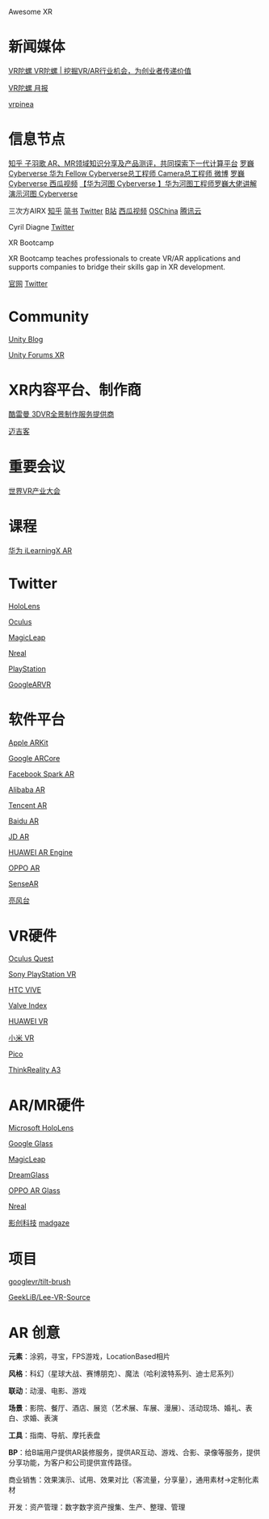 Awesome XR

# 新闻媒体

[VR陀螺 VR陀螺 | 挖掘VR/AR行业机会，为创业者传递价值](https://www.vrtuoluo.cn/)

[VR陀螺 月报](https://www.vrtuoluo.cn/search?s=%E6%9C%88%E6%8A%A5)

[vrpinea](http://www.vrpinea.com/)


# 信息节点
[知乎 子羽歌 AR、MR领域知识分享及产品测评，共同探索下一代计算平台](https://www.zhihu.com/people/douliar/posts)
[罗巍Cyberverse 华为  Fellow Cyberverse总工程师 Camera总工程师 微博](https://weibo.com/u/7279906852?refer_flag=1005050010_&is_all=1)
[罗巍Cyberverse 西瓜视频](https://www.ixigua.com/home/92030149148/?is_new_connect=0&is_new_user=0)
[【华为河图 Cyberverse 】华为河图工程师罗巍大佬讲解演示河图 Cyberverse](https://www.bilibili.com/video/BV1XK411L7or)


三次方AIRX
[知乎](https://www.zhihu.com/column/ARDevelops)
[简书](https://www.jianshu.com/u/a57753a1ae07)
[Twitter](https://twitter.com/airx_platform)
[B站](https://space.bilibili.com/662603890)
[西瓜视频](https://www.ixigua.com/home/50376137733/)
[OSChina](https://my.oschina.net/u/4805491)
[腾讯云](https://cloud.tencent.com/developer/column/90391)

Cyril Diagne
[Twitter](https://twitter.com/cyrildiagne)

XR Bootcamp 

XR Bootcamp teaches professionals to create VR/AR applications and supports companies to bridge their skills gap in XR development.

[官网](xrbootcamp.com)
[Twitter](https://twitter.com/XR_Bootcamp)

[]()
[]()
[]()
[]()
[]()

# Community
[Unity Blog](https://blogs.unity3d.com/?_ga=2.253144138.2124994115.1614667670-2015912995.1601371583)

[Unity Forums XR ](https://forum.unity.com/forums/ar-vr-xr-discussion.80/)

# XR内容平台、制作商
[酷雷曼 3DVR全景制作服务提供商](https://www.kuleiman.com/)

[迈吉客](https://www.appmagics.com/#/)

# 重要会议
[世界VR产业大会](https://www.wcvri.cn/) 

# 课程
[华为 iLearningX AR](https://developer.huaweiuniversity.com/portal/courses?q=ar)


# Twitter

[HoloLens](https://twitter.com/HoloLens)

[Oculus](https://twitter.com/oculus)

[MagicLeap](https://twitter.com/magicleap)

[Nreal](https://twitter.com/Nreal)

[PlayStation](https://twitter.com/PlayStation)

[GoogleARVR](https://twitter.com/GoogleARVR)


[]()
[]()
[]()
[]()
[]()
[]()

# 软件平台

[Apple ARKit](https://developer.apple.com/augmented-reality/)

[Google ARCore](https://developers.google.com/ar)

[Facebook Spark AR](https://sparkar.facebook.com/ar-studio/)

[Alibaba AR](https://open-ar.bot.tmall.com/)

[Tencent AR](https://tar.qq.com/sdk)

[Baidu AR](https://ar.baidu.com/#/)

[JD AR](https://ar.jd.com/arpages/developer.html)

[HUAWEI AR Engine](https://developer.huawei.com/consumer/cn/hms/huawei-arengine/)

[OPPO AR](https://open.oppomobile.com/newservice/capability?pagename=ar)

[SenseAR](https://www.sensetime.com/en/product-detail?categoryId=1161)

[亮风台](https://www.hiscene.com/)

# VR硬件

[Oculus Quest](https://www.oculus.com/)

[Sony PlayStation VR]()

[HTC VIVE](https://www.vive.com/cn/)

[Valve Index]()

[HUAWEI VR](https://consumer.huawei.com/cn/wearables/vr-glass/)

[小米 VR](https://www.mi.com/mivr-1o)

[Pico](https://www.pico-interactive.com/cn/index.html)

[ThinkReality A3](https://www.lenovo.com/us/en/thinkrealitya3)

# AR/MR硬件

[Microsoft HoloLens](https://www.microsoft.com/en-us/hololens)

[Google Glass](https://www.google.com/glass/start/)

[MagicLeap](https://www.magicleap.com/)

[DreamGlass](https://www.dreamworldvision.com/)

[OPPO AR Glass](https://www.oppo.com/en/newsroom/stories/augmented-reality-glasses-are-about-to-change-the-game-/)

[Nreal](https://www.nreal.ai/)

[影创科技](https://www.shadowcreator.com/shows/shows.html)
[madgaze](https://www.madgaze.com/)




# 项目

[googlevr/tilt-brush](https://github.com/googlevr/tilt-brush)

[GeekLiB/Lee-VR-Source](https://github.com/GeekLiB/Lee-VR-Source)

# AR 创意

**元素**：涂鸦，寻宝，FPS游戏，LocationBased相片

**风格**：科幻（星球大战、赛博朋克）、魔法（哈利波特系列、迪士尼系列）

**联动**：动漫、电影、游戏

**场景**：影院、餐厅、酒店、展览（艺术展、车展、漫展）、活动现场、婚礼、表白、求婚、表演

**工具**：指南、导航、摩托表盘

**BP**：给B端用户提供AR装修服务，提供AR互动、游戏、合影、录像等服务，提供分享功能，为客户和公司提供宣传路径。

商业销售：效果演示、试用、效果对比（客流量，分享量），通用素材->定制化素材

开发：资产管理：数字数字资产搜集、生产、整理、管理



